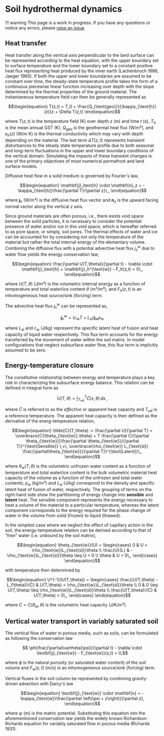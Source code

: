 # Soil hydrothermal dynamics

!!! warning
    This page is a work in progress. If you have any questions or notice any errors, please [raise an issue](https://github.com/TUM-PIK-ESM/Terrarium.jl/issues).

## Heat transfer

Heat transfer along the vertical axis perpendicular to the land surface can be represented according to the heat equation, with the upper boundary set to surface temperature and the lower boundary set to a constant positive heat flux representing heat produced by the inner earth (Lachenbruch 1986, Jaeger 1965). If both the upper and lower boundaries are assumed to be constant over time, the steady-state temperature profile takes the form of a continuous piecewise linear function increasing over depth with the slope determined by the thermal properties of the ground material. The instantaneous temperature field can then be generally represented as
```math
\begin{equation}
T(z,t) = T_0 + \frac{Q_{\text{geo}}}{\kappa_{\text{h}}(z)}z + \Delta T(z,t)
\end{equation}
```
where $T(z,t)$ is the temperature field (K) over depth $z$ (m) and time $t$ (s), $T_0$ is the mean annual GST (K), $Q_{\text{geo}}$ is the geothermal heat flux (W/m²), and $\kappa_{\text{h}}(z)$ (W/m K) is the thermal conductivity which may vary with depth depending on the material. The last term $\Delta T(z,t)$ represents transient disturbances to the steady state temperature profile due to both seasonal and long-term fluctuations in the upper and lower boundary conditions of the vertical domain. Simulating the impacts of these transient changes is one of the primary objectives of most numerical permafrost and land surface models.

Diffusive heat flow in a solid medium is governed by Fourier's law,
```math
\begin{equation}
    \mathbf{j}_\text{h} \cdot \mathbf{n}_z = -\kappa_{\text{h}}\frac{\partial T}{\partial z}\,,
\end{equation}
```
where $\mathbf{j}_\text{h}$ (W/m²) is the diffusive heat flux vector and $\mathbf{n}_z$ is the upward facing normal vector along the vertical $z$ axis.

Since ground materials are often porous, i.e., there exists void space between the solid particles, it is necessary to consider the potential presence of water and/or ice in this void space, which is hereafter referred to as pore space, or simply, soil pores. The thermal effects of water and ice can be accounted for by considering not only the temperature of the material but rather the total internal energy of the elementary volume. Combining the diffusive flux with a potential advective heat flux $j_z^{\text{w}}$ due to water flow yields the energy conservation law,
```math
\begin{equation}
\frac{\partial U(T,\theta)}{\partial t} - \nabla \cdot \mathbf{j}_\text{h} + \mathbf{j}_h^{\text{w}} - F_h(z,t) = 0\,,
\end{equation}
```
where $U(T,\theta)$ (J/m³) is the volumetric internal energy as a function of temperature and total water/ice content $\theta$ (m³/m³), and $F_h(z,t)$ is an inhomogeneous heat source/sink (forcing) term.

The advective heat flux $j_{\text{h}}^{\text{w}}$ can be represented as,
```math
\begin{equation}
\mathbf{j}_{\text{h}}^{\text{w}} = \left( c_{\text{w}} T + L_{\text{sl}} \right) \mathbf{j}_{\text{w}} \rho_{\text{w}}
\end{equation}
```
where $L_{\text{sl}}$ and $c_{\text{w}}$ (J/kg) represent the specific latent heat of fusion and heat capacity of liquid water respectively. This flux term accounts for the energy transferred by the movement of water within the soil matrix. In model configurations that neglect subsurface water flow, this flux term is implicitly assumed to be zero.

## Energy-temperature closure

The constitutive relationship between energy and temperature plays a key role in characterizing the subsurface energy balance. This relation can be defined in integral form as
```math
\begin{equation}
    U(T,\theta) = \int_{T_{\text{ref}}}^T \tilde{C}(x,\theta) \, dx\,,
    %= \overbrace{\HC(\thetaw,\thetai)\left[T-T_{\text{ref}}\right]}^{\text{Sensible}} + \overbrace{\densityw \LHF\thetaw(T,\thetawi)}^{\text{Latent}},
\end{equation}
```
where $\tilde{C}$ is referred to as the *effective* or *apparent* heat capacity and $T_{\text{ref}}$ is a reference temperature. The apparent heat capacity is then defined as the derivative of the energ-temperature relation,
```math
\begin{equation}
\tilde{C}(T,\theta) := \frac{\partial U}{\partial T} =
\overbrace{C(\theta_{\text{w}},\theta) + T \frac{\partial C}{\partial \theta_{\text{w}}}\frac{\partial \theta_{\text{w}}}{\partial T}}^{\text{Sensible}} \,+\,
\overbrace{\rho_{\text{w}} L_{\text{sl}} \frac{\partial\theta_{\text{w}}}{\partial T}}^{\text{Latent}}\,,
\end{equation}
```
where $\theta_{\text{w}}(T,\theta)$ is the volumetric unfrozen water content as a function of temperature and total water/ice content is the bulk volumetric material heat capacity of the volume as a function of the unfrozen and total water contents;  $\rho_{\text{w}}$ (kg/m³) and $L_{\text{sl}}$ (J/kg) correspond to the density and specific latent heat of fusion of water, respectively. The grouping of terms on the right-hand side show the partitioning of energy change into **sensible** and **latent** heat. The sensible component represents the energy necessary to heat a volume of the material to a particular temperature, whereas the latent component corresponds to the energy required for the phase change of water in the volume from solid (frozen) to liquid (thawed).

In the simplest case where we neglect the effect of capillary action in the soil, the energy-temperature relation can be derived according to that of "free" water (i.e. unbound by the soil matrix),
```math
\begin{equation}
    \theta_{\text{w}}(U) =
        \begin{cases}
            0                   & U < \rho_{\text{w}}L_{\text{sl}}\theta \\
            \frac{U}{L} & -\rho_{\text{w}}L_{\text{sl}}\theta \leq U < 0 \\
            \theta              & U > 0\,,
        \end{cases}
\end{equation}
```
with temperature then determined by
```math
\begin{equation}
    U^{-1}(U(T,\theta)) =
    \begin{cases}
    \frac{(U(T,\theta) - L_f\theta)}{C} &   U(T,\theta) > \rho_{\text{w}}L_{\text{sl}}\theta \\
    0 & 0 \leq U(T,\theta) \leq \rho_{\text{w}}L_{\text{sl}}\theta \\
    \frac{U(T,\theta)}{C} &   U(T,\theta) < 0\,,
    \end{cases}
\end{equation}
```
where $C = C(\theta_{\text{w}},\theta)$ is the volumetric heat capacity (J/K/m³).

## Vertical water transport in variably saturated soil

The vertical flow of water in porous media, such as soils, can be formulated as following the conservation law
```math
    \phi\frac{\partial\vartheta(\psi)}{\partial t} - \nabla \cdot \textbf{j}_{\text{w}} - F_{\text{w}}(z,t) = 0,
```
where $\phi$ is the natural porosity (or saturated water content) of the soil volume and $F_{\text{w}}(z,t)$ (m/s) is an inhomogeneous source/sink (forcing) term.

Vertical fluxes in the soil column be represented by combining gravity-driven advection with Darcy's law
```math
\begin{equation}
\textbf{j}_{\text{w}} \cdot \mathbf{n} = -\kappa_{\text{w}}\frac{\partial \left(\psi + z\right)}{\partial z},
\end{equation}
```
where $\psi$ (m) is the matric potential. Substituting this equation into the aforementioned conservation law yields the widely known Richardson-Richards equation for variably saturated flow in porous media (Richards 1931).
